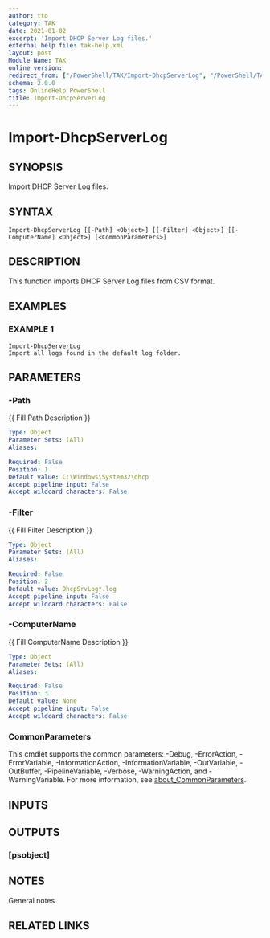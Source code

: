 ```yaml
---
author: tto
category: TAK
date: 2021-01-02
excerpt: 'Import DHCP Server Log files.'
external help file: tak-help.xml
layout: post
Module Name: TAK
online version:
redirect_from: ["/PowerShell/TAK/Import-DhcpServerLog", "/PowerShell/TAK/import-dhcpserverlog", "/PowerShell/import-dhcpserverlog"]
schema: 2.0.0
tags: OnlineHelp PowerShell
title: Import-DhcpServerLog
---
```


# Import-DhcpServerLog

## SYNOPSIS
Import DHCP Server Log files.

## SYNTAX

```
Import-DhcpServerLog [[-Path] <Object>] [[-Filter] <Object>] [[-ComputerName] <Object>] [<CommonParameters>]
```

## DESCRIPTION
This function imports DHCP Server Log files from CSV format.

## EXAMPLES

### EXAMPLE 1
```
Import-DhcpServerLog
Import all logs found in the default log folder.
```

## PARAMETERS

### -Path
{{ Fill Path Description }}

```yaml
Type: Object
Parameter Sets: (All)
Aliases:

Required: False
Position: 1
Default value: C:\Windows\System32\dhcp
Accept pipeline input: False
Accept wildcard characters: False
```

### -Filter
{{ Fill Filter Description }}

```yaml
Type: Object
Parameter Sets: (All)
Aliases:

Required: False
Position: 2
Default value: DhcpSrvLog*.log
Accept pipeline input: False
Accept wildcard characters: False
```

### -ComputerName
{{ Fill ComputerName Description }}

```yaml
Type: Object
Parameter Sets: (All)
Aliases:

Required: False
Position: 3
Default value: None
Accept pipeline input: False
Accept wildcard characters: False
```

### CommonParameters
This cmdlet supports the common parameters: -Debug, -ErrorAction, -ErrorVariable, -InformationAction, -InformationVariable, -OutVariable, -OutBuffer, -PipelineVariable, -Verbose, -WarningAction, and -WarningVariable. For more information, see [about_CommonParameters](http://go.microsoft.com/fwlink/?LinkID=113216).

## INPUTS

### <none>
## OUTPUTS

### [psobject]
## NOTES
General notes

## RELATED LINKS
